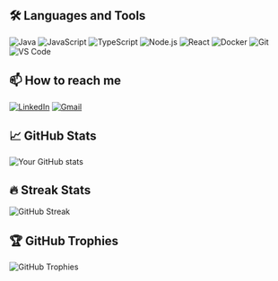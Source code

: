 ## 🛠️ Languages and Tools
![Java](https://img.shields.io/badge/-Java-333?style=flat&logo=java&logoColor=007396)
![JavaScript](https://img.shields.io/badge/-JavaScript-333?style=flat&logo=javascript)
![TypeScript](https://img.shields.io/badge/-TypeScript-333?style=flat&logo=typescript)
![Node.js](https://img.shields.io/badge/-Node.js-333?style=flat&logo=node.js)
![React](https://img.shields.io/badge/-React-333?style=flat&logo=react)
![Docker](https://img.shields.io/badge/-Docker-333?style=flat&logo=docker)
![Git](https://img.shields.io/badge/-Git-333?style=flat&logo=git)
![VS Code](https://img.shields.io/badge/-VS%20Code-333?style=flat&logo=visual-studio-code&logoColor=007ACC)

## 📫 How to reach me
[![LinkedIn](https://img.shields.io/badge/-LinkedIn-333?style=flat&logo=linkedin)](https://www.linkedin.com/in/safa-demirhan/)
[![Gmail](https://img.shields.io/badge/-Gmail-333?style=flat&logo=gmail)](mailto:safademirhan88@gmail.com)

## 📈 GitHub Stats
![Your GitHub stats](https://github-readme-stats.vercel.app/api?username=safademirhan9&show_icons=true&theme=radical)

## 🔥 Streak Stats
![GitHub Streak](https://github-readme-streak-stats.herokuapp.com/?user=safademirhan9&theme=radical)

## 🏆 GitHub Trophies
![GitHub Trophies](https://github-profile-trophy.vercel.app/?username=safademirhan9&theme=radical)

